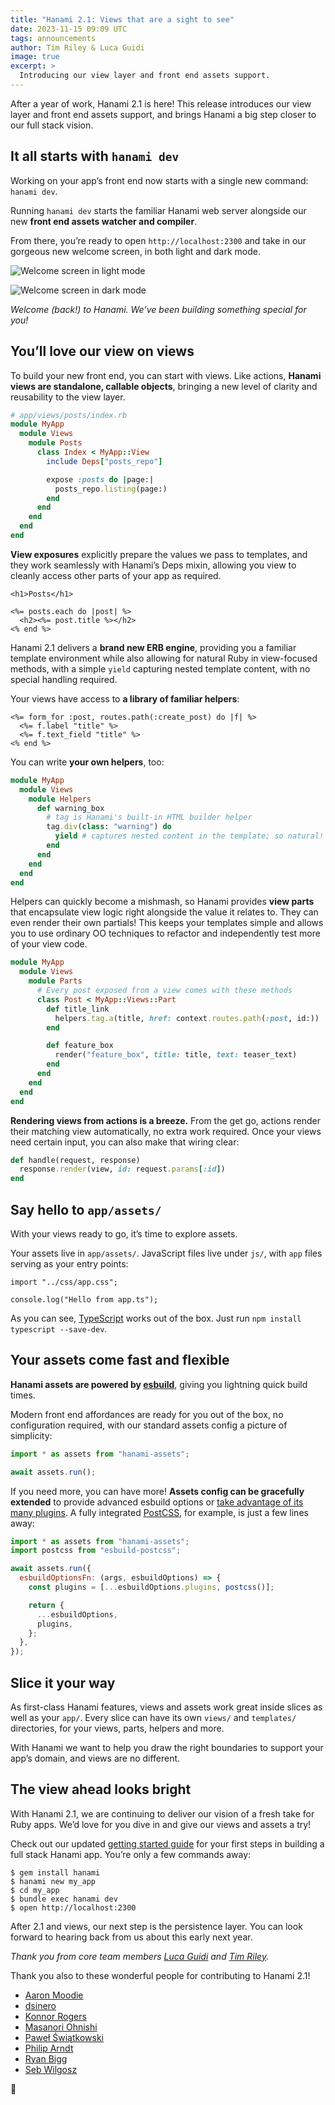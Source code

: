 ```yaml
---
title: "Hanami 2.1: Views that are a sight to see"
date: 2023-11-15 09:09 UTC
tags: announcements
author: Tim Riley & Luca Guidi
image: true
excerpt: >
  Introducing our view layer and front end assets support.
---
```


After a year of work, Hanami 2.1 is here! This release introduces our view layer and front end assets support, and brings Hanami a big step closer to our full stack vision.

## It all starts with `hanami dev`

Working on your app’s front end now starts with a single new command: `hanami dev`.

Running `hanami dev` starts the familiar Hanami web server alongside our new **front end assets watcher and compiler**.

From there, you’re ready to open `http://localhost:2300` and take in our gorgeous new welcome screen, in both light and dark mode.

![Welcome screen in light mode](/blog/2023/11/15/hanami-210/welcome-light.png)

![Welcome screen in dark mode](/blog/2023/11/15/hanami-210/welcome-dark.png)

_Welcome (back!) to Hanami. We’ve been building something special for you!_

## You’ll love our view on views

To build your new front end, you can start with views. Like actions, **Hanami views are standalone, callable objects**, bringing a new level of clarity and reusability to the view layer.

```ruby
# app/views/posts/index.rb
module MyApp
  module Views
    module Posts
      class Index < MyApp::View
        include Deps["posts_repo"]

        expose :posts do |page:|
          posts_repo.listing(page:)
        end
      end
    end
  end
end
```

**View exposures** explicitly prepare the values we pass to templates, and they work seamlessly with Hanami’s Deps mixin, allowing you view to cleanly access other parts of your app as required.

```
<h1>Posts</h1>

<%= posts.each do |post| %>
  <h2><%= post.title %></h2>
<% end %>
```

Hanami 2.1 delivers a **brand new ERB engine**, providing you a familiar template environment while also allowing for natural Ruby in view-focused methods, with a simple `yield` capturing nested template content, with no special handling required.

Your views have access to **a library of familiar helpers**:

```erb
<%= form_for :post, routes.path(:create_post) do |f| %>
  <%= f.label "title" %>
  <%= f.text_field "title" %>
<% end %>
```

You can write **your own helpers**, too:

```ruby
module MyApp
  module Views
    module Helpers
      def warning_box
        # tag is Hanami's built-in HTML builder helper
        tag.div(class: "warning") do
          yield # captures nested content in the template; so natural!
        end
      end
    end
  end
end
```

Helpers can quickly become a mishmash, so Hanami provides **view parts** that encapsulate view logic right alongside the value it relates to. They can even render their own partials! This keeps your templates simple and allows you to use ordinary OO techniques to refactor and independently test more of your view code.

```ruby
module MyApp
  module Views
    module Parts
      # Every post exposed from a view comes with these methods
      class Post < MyApp::Views::Part
        def title_link
          helpers.tag.a(title, href: context.routes.path(:post, id:))
        end

        def feature_box
          render("feature_box", title: title, text: teaser_text)
        end
      end
    end
  end
end
```

**Rendering views from actions is a breeze.** From the get go, actions render their matching view automatically, no extra work required. Once your views need certain input, you can also make that wiring clear:

```ruby
def handle(request, response)
  response.render(view, id: request.params[:id])
end
```

## Say hello to `app/assets/`

With your views ready to go, it’s time to explore assets.

Your assets live in `app/assets/`. JavaScript files live under `js/`, with `app` files serving as your entry points:

```
import "../css/app.css";

console.log("Hello from app.ts");
```

As you can see, [TypeScript](https://www.typescriptlang.org) works out of the box. Just run `npm install typescript --save-dev`.

## Your assets come fast and flexible

**Hanami assets are powered by [esbuild](https://esbuild.github.io)**, giving you lightning quick build times.

Modern front end affordances are ready for you out of the box, no configuration required, with our standard assets config a picture of simplicity:

```js
import * as assets from "hanami-assets";

await assets.run();
```

If you need more, you can have more! **Assets config can be gracefully extended** to provide advanced esbuild options or [take advantage of its many plugins](https://github.com/esbuild/community-plugins). A fully integrated [PostCSS](https://postcss.org), for example, is just a few lines away:

```js
import * as assets from "hanami-assets";
import postcss from "esbuild-postcss";

await assets.run({
  esbuildOptionsFn: (args, esbuildOptions) => {
    const plugins = [...esbuildOptions.plugins, postcss()];

    return {
      ...esbuildOptions,
      plugins,
    };
  },
});
```

## Slice it your way

As first-class Hanami features, views and assets work great inside slices as well as your `app/`. Every slice can have its own `views/` and `templates/` directories, for your views, parts, helpers and more.

With Hanami we want to help you draw the right boundaries to support your app’s domain, and views are no different.

## The view ahead looks bright

With Hanami 2.1, we are continuing to deliver our vision of a fresh take for Ruby apps. We’d love for you dive in and give our views and assets a try!

Check out our updated [getting started guide](https://guides.hanamirb.org/v2.1/introduction/getting-started/) for your first steps in building a full stack Hanami app. You’re only a few commands away:

```shell
$ gem install hanami
$ hanami new my_app
$ cd my_app
$ bundle exec hanami dev
$ open http://localhost:2300
```

After 2.1 and views, our next step is the persistence layer. You can look forward to hearing back from us about this early next year.

_Thank you from core team members [Luca Guidi](https://github.com/jodosha) and [Tim Riley](https://github.com/timriley)._

Thank you also to these wonderful people for contributing to Hanami 2.1!

- [Aaron Moodie](https://github.com/aaronmoodie)
- [dsinero](https://github.com/dsinero)
- [Konnor Rogers](https://github.com/KonnorRogers)
- [Masanori Ohnishi](https://github.com/MasanoriOnishi)
- [Paweł Świątkowski](https://github.com/katafrakt)
- [Philip Arndt](https://github.com/parndt)
- [Ryan Bigg](https://github.com/radar)
- [Seb Wilgosz](https://github.com/swilgosz)

🌸
